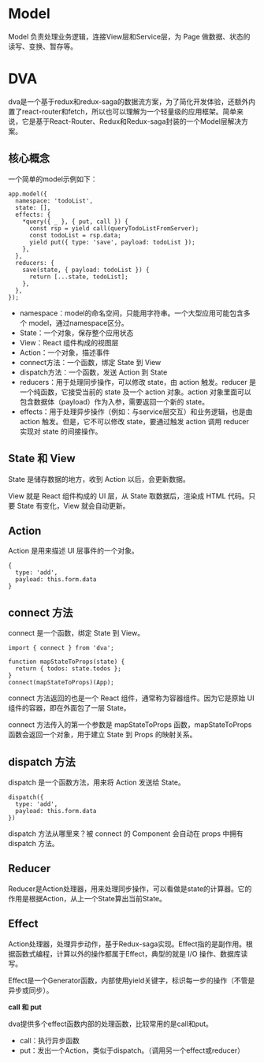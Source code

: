 # Model

Model 负责处理业务逻辑，连接View层和Service层，为 Page 做数据、状态的读写、变换、暂存等。

# DVA

dva是一个基于redux和redux-saga的数据流方案，为了简化开发体验，还额外内置了react-router和fetch，所以也可以理解为一个轻量级的应用框架。简单来说，它是基于React-Router、Redux和Redux-saga封装的一个Model层解决方案。

## 核心概念

一个简单的model示例如下：

```
app.model({
  namespace: 'todoList',
  state: [],
  effects: {
    *query({ _ }, { put, call }) {
      const rsp = yield call(queryTodoListFromServer);
      const todoList = rsp.data;
      yield put({ type: 'save', payload: todoList });
    },
  },
  reducers: {
    save(state, { payload: todoList }) {
      return [...state, todoList];
    },
  },
});
```

- namespace：model的命名空间，只能用字符串。一个大型应用可能包含多个 model，通过namespace区分。
- State：一个对象，保存整个应用状态
- View：React 组件构成的视图层
- Action：一个对象，描述事件
- connect方法：一个函数，绑定 State 到 View
- dispatch方法：一个函数，发送 Action 到 State
- reducers：用于处理同步操作，可以修改 state，由 action 触发。reducer 是一个纯函数，它接受当前的 state 及一个 action 对象。action 对象里面可以包含数据体（payload）作为入参，需要返回一个新的 state。
- effects：用于处理异步操作（例如：与service层交互）和业务逻辑，也是由 action 触发。但是，它不可以修改 state，要通过触发 action 调用 reducer 实现对 state 的间接操作。

## State 和 View

State 是储存数据的地方，收到 Action 以后，会更新数据。

View 就是 React 组件构成的 UI 层，从 State 取数据后，渲染成 HTML 代码。只要 State 有变化，View 就会自动更新。

## Action

Action 是用来描述 UI 层事件的一个对象。

```
{
  type: 'add',
  payload: this.form.data
}
```

## connect 方法

connect 是一个函数，绑定 State 到 View。

```
import { connect } from 'dva';

function mapStateToProps(state) {
  return { todos: state.todos };
}
connect(mapStateToProps)(App);
```

connect 方法返回的也是一个 React 组件，通常称为容器组件。因为它是原始 UI 组件的容器，即在外面包了一层 State。

connect 方法传入的第一个参数是 mapStateToProps 函数，mapStateToProps 函数会返回一个对象，用于建立 State 到 Props 的映射关系。

## dispatch 方法

dispatch 是一个函数方法，用来将 Action 发送给 State。

```
dispatch({
  type: 'add',
  payload: this.form.data
})
```

dispatch 方法从哪里来？被 connect 的 Component 会自动在 props 中拥有 dispatch 方法。

## Reducer

Reducer是Action处理器，用来处理同步操作，可以看做是state的计算器。它的作用是根据Action，从上一个State算出当前State。

## Effect

Action处理器，处理异步动作，基于Redux-saga实现。Effect指的是副作用。根据函数式编程，计算以外的操作都属于Effect，典型的就是 I/O 操作、数据库读写。

Effect是一个Generator函数，内部使用yield关键字，标识每一步的操作（不管是异步或同步）。

**call 和 put**

dva提供多个effect函数内部的处理函数，比较常用的是call和put。

- call：执行异步函数
- put：发出一个Action，类似于dispatch。（调用另一个effect或reducer）
